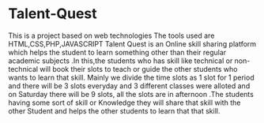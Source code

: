# Talent-Quest
This is a project based on web technologies
The tools used are HTML,CSS,PHP,JAVASCRIPT
Talent Quest is an Online skill sharing platform which helps the student to learn something other than their regular academic subjects .In this,the students who has skill like technical or non-technical will book their slots to teach or guide the other students who wants to learn that skill.
 Mainly we divide the time slots as 1 slot for 1 period and there will be 3 slots  everyday and 3 different classes were alloted and on Saturday there will be 9 slots, all the slots are in afternoon .The students having some sort of skill or Knowledge they will share that skill with the  other Student and helps the other students to learn that that skill.
